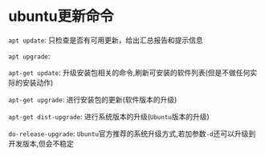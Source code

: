 # ubuntu更新命令

`apt update`: 只检查是否有可用更新，给出汇总报告和提示信息

`apt upgrade`:

`apt-get update`: 升级安装包相关的命令,刷新可安装的软件列表(但是不做任何实际的安装动作)

`apt-get upgrade`: 进行安装包的更新(软件版本的升级)

`apt-get dist-upgrade`: 进行系统版本的升级(`Ubuntu`版本的升级)

`do-release-upgrade`: `Ubuntu`官方推荐的系统升级方式,若加参数`-d`还可以升级到开发版本,但会不稳定


